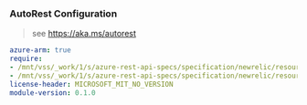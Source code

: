 ### AutoRest Configuration

> see https://aka.ms/autorest

``` yaml
azure-arm: true
require:
- /mnt/vss/_work/1/s/azure-rest-api-specs/specification/newrelic/resource-manager/readme.md
- /mnt/vss/_work/1/s/azure-rest-api-specs/specification/newrelic/resource-manager/readme.go.md
license-header: MICROSOFT_MIT_NO_VERSION
module-version: 0.1.0

```